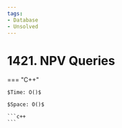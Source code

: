 ```yaml
---
tags:
- Database
- Unsolved
---
```



# 1421. NPV Queries

=== "C++"

    $Time: O()$

    $Space: O()$

    ```c++
    ```